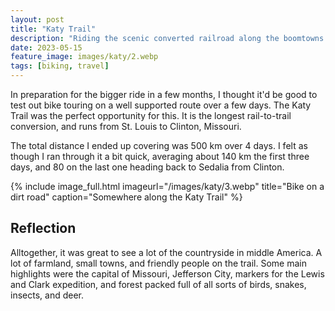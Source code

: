 ```yaml
---
layout: post
title: "Katy Trail"
description: "Riding the scenic converted railroad along the boomtowns of Missouri"
date: 2023-05-15
feature_image: images/katy/2.webp
tags: [biking, travel]
---
```


In preparation for the bigger ride in a few months, I thought it'd be good to test out bike touring
on a well supported route over a few days. The Katy Trail was the perfect opportunity for this. It is
the longest rail-to-trail conversion, and runs from St. Louis to Clinton, Missouri.

<!--more-->

The total distance I ended up covering was 500 km over 4 days. I felt as though I ran through it a bit quick, averaging
about 140 km the first three days, and 80 on the last one heading back to Sedalia from Clinton.

{% include image_full.html imageurl="/images/katy/3.webp" title="Bike on a dirt road" caption="Somewhere along the Katy Trail" %}

## Reflection

Alltogether, it was great to see a lot of the countryside in middle America. A lot of farmland, small towns, and friendly
people on the trail. Some main highlights were the capital of Missouri, Jefferson City, markers for the Lewis and Clark
expedition, and forest packed full of all sorts of birds, snakes, insects, and deer.
